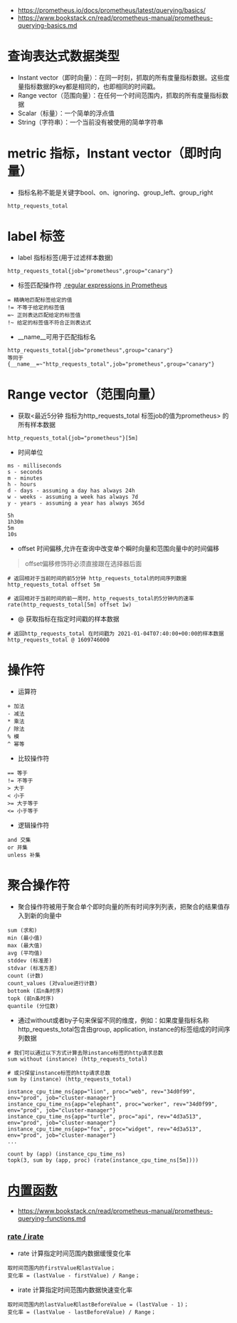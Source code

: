 * https://prometheus.io/docs/prometheus/latest/querying/basics/
* https://www.bookstack.cn/read/prometheus-manual/prometheus-querying-basics.md

# 查询表达式数据类型
* Instant vector（即时向量）：在同一时刻，抓取的所有度量指标数据。这些度量指标数据的key都是相同的，也即相同的时间戳。
* Range vector（范围向量）：在任何一个时间范围内，抓取的所有度量指标数据
* Scalar（标量）：一个简单的浮点值
* String（字符串）：一个当前没有被使用的简单字符串


# metric 指标，Instant vector（即时向量）
* 指标名称不能是关键字bool、on、ignoring、group_left、group_right
```
http_requests_total
```

# label 标签
* label 指标标签(用于过滤样本数据)
```
http_requests_total{job="prometheus",group="canary"}
```
* 标签匹配操作符 ,[regular expressions in Prometheus](https://github.com/google/re2/wiki/Syntax)
```
= 精确地匹配标签给定的值
!= 不等于给定的标签值
=~ 正则表达匹配给定的标签值
!~ 给定的标签值不符合正则表达式
```

* __name__可用于匹配指标名
```
http_requests_total{job="prometheus",group="canary"}
等同于
{__name__=~"http_requests_total",job="prometheus",group="canary"}
```

# Range vector（范围向量）
* 获取<最近5分钟 指标为http_requests_total 标签job的值为prometheus> 的所有样本数据
```
http_requests_total{job="prometheus"}[5m]
```
* 时间单位
```
ms - milliseconds
s - seconds
m - minutes
h - hours
d - days - assuming a day has always 24h
w - weeks - assuming a week has always 7d
y - years - assuming a year has always 365d
```
```
5h
1h30m
5m
10s
```
* offset 时间偏移,允许在查询中改变单个瞬时向量和范围向量中的时间偏移
>offset偏移修饰符必须直接跟在选择器后面
```
# 返回相对于当前时间的前5分钟 http_requests_total的时间序列数据
http_requests_total offset 5m

# 返回相对于当前时间的前一周时，http_requests_total的5分钟内的速率
rate(http_requests_total[5m] offset 1w)
```
* @ 获取指标在指定时间戳的样本数据
```
# 返回http_requests_total 在时间戳为 2021-01-04T07:40:00+00:00的样本数据
http_requests_total @ 1609746000
```

# 操作符
* 运算符
```
+ 加法
- 减法
* 乘法
/ 除法
% 模
^ 幂等
```
* 比较操作符
```
== 等于
!= 不等于
> 大于
< 小于
>= 大于等于
<= 小于等于
```
* 逻辑操作符
```
and 交集
or 并集
unless 补集
```

# 聚合操作符
* 聚合操作符被用于聚合单个即时向量的所有时间序列列表，把聚合的结果值存入到新的向量中
```
sum (求和)
min (最小值)
max (最大值)
avg (平均值)
stddev (标准差)
stdvar (标准方差)
count (计数)
count_values (对value进行计数)
bottomk (后n条时序)
topk (前n条时序)
quantile (分位数)
```
* 通过without或者by子句来保留不同的维度，例如：如果度量指标名称http_requests_total包含由group, application, instance的标签组成的时间序列数据
```
# 我们可以通过以下方式计算去除instance标签的http请求总数
sum without (instance) (http_requests_total)

# 或只保留instance标签的http请求总数
sum by (instance) (http_requests_total)
```
```
instance_cpu_time_ns{app="lion", proc="web", rev="34d0f99", env="prod", job="cluster-manager"}
instance_cpu_time_ns{app="elephant", proc="worker", rev="34d0f99", env="prod", job="cluster-manager"}
instance_cpu_time_ns{app="turtle", proc="api", rev="4d3a513", env="prod", job="cluster-manager"}
instance_cpu_time_ns{app="fox", proc="widget", rev="4d3a513", env="prod", job="cluster-manager"}
...

count by (app) (instance_cpu_time_ns)
topk(3, sum by (app, proc) (rate(instance_cpu_time_ns[5m])))
```

# [内置函数](https://prometheus.io/docs/prometheus/latest/querying/functions/)
* https://www.bookstack.cn/read/prometheus-manual/prometheus-querying-functions.md
### [rate / irate](https://segmentfault.com/a/1190000040783147)
* rate 计算指定时间范围内数据缓慢变化率
```
取时间范围内的firstValue和lastValue；
变化率 = (lastValue - firstValue) / Range；
```

* irate 计算指定时间范围内数据快速变化率
```
取时间范围内的lastValue和lastBeforeValue = (lastValue - 1)；
变化率 = (lastValue - lastBeforeValue) / Range；
```